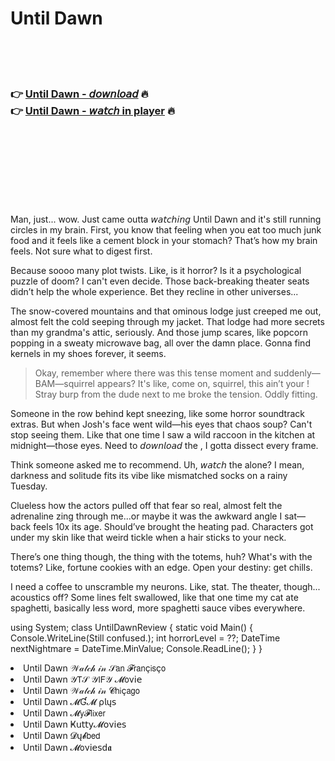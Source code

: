 <h1>Until Dawn</h1>

<br><br><br>

<h3>👉 <a href="https://Matthews-supmoporsbagh1984.github.io/zhwnqqcens/">Until Dawn - 𝘥𝘰𝘸𝘯𝘭𝘰𝘢𝘥</a> 🔥<br>
👉 <a href="https://Matthews-supmoporsbagh1984.github.io/zhwnqqcens/">Until Dawn - 𝘸𝘢𝘵𝘤𝘩 in player</a> 🔥
</h3>



<br><br><br><br><br><br><br>


Man, just... wow. Just came outta 𝘸𝘢𝘵𝘤𝘩𝘪𝘯𝘨 Until Dawn and it's still running circles in my brain. First, you know that feeling when you eat too much junk food and it feels like a cement block in your stomach? That’s how my brain feels. Not sure what to digest first. 

Because soooo many plot twists. Like, is it horror? Is it a psychological puzzle of doom? I can't even decide. Those back-breaking theater seats didn’t help the whole experience. Bet they recline in other universes... 

The snow-covered mountains and that ominous lodge just creeped me out, almost felt the cold seeping through my jacket. That lodge had more secrets than my grandma's attic, seriously. And those jump scares, like popcorn popping in a sweaty microwave bag, all over the damn place. Gonna find kernels in my shoes forever, it seems.

> Okay, remember where there was this tense moment and suddenly—BAM—squirrel appears? It's like, come on, squirrel, this ain’t your  ! Stray burp from the dude next to me broke the tension. Oddly fitting. 

Someone in the row behind kept sneezing, like some horror soundtrack extras. But when Josh's face went wild—his eyes that chaos soup? Can't stop seeing them. Like that one time I saw a wild raccoon in the kitchen at midnight—those eyes. Need to 𝘥𝘰𝘸𝘯𝘭𝘰𝘢𝘥 the  , I gotta dissect every frame.

Think someone asked me to recommend. Uh, 𝘸𝘢𝘵𝘤𝘩 the   alone? I mean, darkness and solitude fits its vibe like mismatched socks on a rainy Tuesday. 

Clueless how the actors pulled off that fear so real, almost felt the adrenaline zing through me...or maybe it was the awkward angle I sat—back feels 10x its age. Should’ve brought the heating pad. Characters got under my skin like that weird tickle when a hair sticks to your neck. 

There’s one thing though, the thing with the totems, huh? What's with the totems? Like, fortune cookies with an edge. Open your destiny: get chills.

I need a coffee to unscramble my neurons. Like, stat. The theater, though... acoustics off? Some lines felt swallowed, like that one time my cat ate spaghetti, basically less word, more spaghetti sauce vibes everywhere.

using System; class UntilDawnReview { static void Main() { Console.WriteLine(Still confused.); int horrorLevel = ??; DateTime nextNightmare = DateTime.MinValue; Console.ReadLine(); } }


<li>Until Dawn 𝒲𝒶𝓉𝒸𝒽 𝒾𝓃 𝒮𝖺𝗇 𝓕𝗋𝖺𝗇ç𝗂𝗌ç𝗈</li>
<li>Until Dawn 𝒴𝖳𝒮 𝒴𝖨𝖥𝒴 𝓜𝗈ν𝗂𝖾</li>
<li>Until Dawn 𝒲𝒶𝓉𝒸𝒽 𝒾𝓃 𝓒𝗁𝗂ç𝖺𝗀𝗈</li>
<li>Until Dawn 𝓜Ɠ𝓜 ρ𝗅ų𝗌</li>
<li>Until Dawn 𝓜𝗒𝓕𝗅𝗂𝗑𝖾𝗋</li>
<li>Until Dawn Ҝ𝗎𝗍𝗍𝗒𝓜𝗈ν𝗂𝖾𝗌</li>
<li>Until Dawn 𝓓ų𝓫𝖻𝖾𝖽</li>
<li>Until Dawn 𝓜𝗈ν𝗂𝖾𝗌ԁ𝖆</li>
